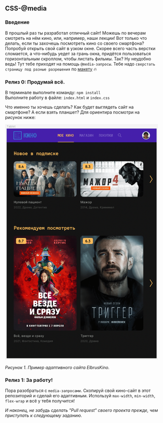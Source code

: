 ## CSS-@media

### Введение

В прошлый раз ты разработал отличный сайт! Можешь по вечерам смотреть на нём кино, или, например, наши лекции! Вот только что делать, если ты захочешь посмотреть кино со своего смартфона? Попробуй открыть свой сайт в узком окне. Скорее всего часть верстки сломается, а что-нибудь уедет за грань окна, придётся пользоваться горизонтальным скроллом, чтобы листать фильмы. Так? Ну неудобно ведь! Тут тебе приходят на помощь `@media-запросы`. Тебе надо `сверстать страницу под разные разрешения` по [макету](https://www.figma.com/file/FERa1znzWOYXVQ0hASDDiQ/ECB-Phase-0-tasks-Tablet-Mobile-share) :fire:   

### Релиз 0: Продумай всё.
В терминале выполните команду: `npm install`   
Выполните работу в файле: `index.html` и `index.css`   

Что именно ты хочешь сделать? Как будет выглядеть сайт на смартфоне? А если взять планшет? Для ориентира посмотри на рисунок ниже:

![screenshot](readme-assets/elbrus-kino-adaptive.png)

_Рисунок 1. Пример адаптивного сайта ElbrusKino._

### Релиз 1: За работу!

Пора разобраться с `media-запросами`. Скопируй свой кино-сайт в этот репозиторий и сделай его адаптивным. Используй `max-width`, `min-width`, `flex-wrap` и всё у тебя получится!


*И наконец, не забудь сделать "Pull request" своего проекта прежде, чем приступать к следующему заданию.*
